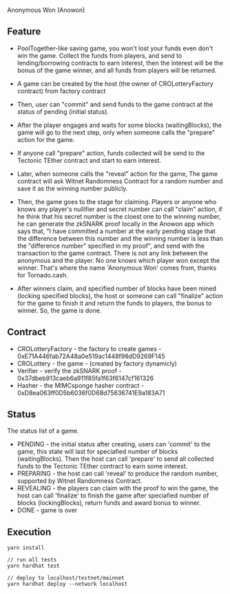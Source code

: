 Anonymous Won (Anowon)

## Feature

* PoolTogether-like saving game, you won't lost your funds even don't win the game. Collect the funds from players, and send to lending/borrowing contracts to earn interest, then the interest will be the bonus of the game winner, and all funds from players will be returned.

* A game can be created by the host (the owner of CROLotteryFactory contract) from factory contract

* Then, user can "commit" and send funds to the game contract at the status of pending (initial status).

* After the player engages and waits for some blocks (waitingBlocks), the game will go to the next step, only when someone calls the "prepare" action for the game.

* If anyone call "prepare" action, funds collected will be send to the Tectonic TEther contract and start to earn interest.

* Later, when someone calls the "reveal" action for the game, The game contract will ask Witnet Randomness Contract for a random number and save it as the winning number publicly.

* Then, the game goes to the stage for claiming. Players or anyone who knows any player's nullifier and secret number can call "claim" action, if he think that his secret number is the cloest one to the winning number, he can generate the zkSNARK proof locally in the Anowon app which says that, "I have committed a number at the early pending stage that the difference between this number and the winning number is less than the "difference number" specified in my proof", and send with the transaction to the game contract. There is not any link between the anonymous and the player. No one knows which player won except the winner. That's where the name 'Anonymous Won' comes from, thanks for Tornado.cash.

* After winners claim, and specified number of blocks have been mined (locking specified blocks), the host or someone can call "finalize" action for the game to finish it and return the funds to players, the bonus to winner. So, the game is done.


## Contract

* CROLotteryFactory - the factory to create games - 0xE71A446fab72A48a0e519ac1448f98dD9269F145
* CROLottery - the game - (created by factory dynamicly)
* Verifier - verify the zkSNARK proof - 0x37dbeb913caeb6a911f85fa1f63f6147cf161326
* Hasher - the MIMCsponge hasher contract - 0xD8ea063ff0D5b6036f0D68d75636741E9a183A71

## Status

The status list of a game.

* PENDING - the initial status after creating, users can 'commit' to the game, this state will last for speciafied number of blocks (waitingBlocks). Then the host can call 'prepare' to send all collected funds to the Tectonic TEther contract to earn some interest.
* PREPARING - the host can call 'reveal' to produce the random number, supported by Witnet Randomness Contract.
* REVEALING - the players can claim with the proof to win the game, the host can call 'finalize' to finish the game after speciafied number of blocks (lockingBlocks), return funds and award bonus to winner.
* DONE - game is over

## Execution

````
yarn install

// run all tests
yarn hardhat test

// deploy to localhost/testnet/mainnet
yarn hardhat deploy --network localhost
````
